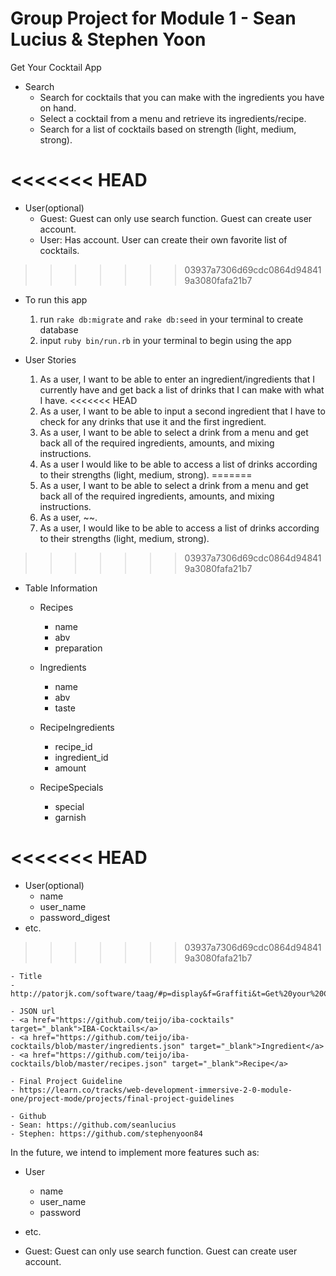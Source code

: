 # Group Project for Module 1 - Sean Lucius & Stephen Yoon

  Get Your Cocktail App

- Search
  - Search for cocktails that you can make with the ingredients you have on hand.
  - Select a cocktail from a menu and retrieve its ingredients/recipe.
  - Search for a list of cocktails based on strength (light, medium, strong).

<<<<<<< HEAD
=======
- User(optional)
  - Guest: Guest can only use search function. Guest can create user account.
  - User: Has account. User can create their own favorite list of cocktails.
>>>>>>> 03937a7306d69cdc0864d948419a3080fafa21b7

- To run this app
    1. run `rake db:migrate` and `rake db:seed` in your terminal to create database
    2. input `ruby bin/run.rb` in your terminal to begin using the app

- User Stories
  1. As a user, I want to be able to enter an ingredient/ingredients that I currently have and get back a list of drinks that I can make with what I have.
<<<<<<< HEAD
  2. As a user, I want to be able to input a second ingredient that I have to check for any drinks that use it and the first ingredient.
  3. As a user, I want to be able to select a drink from a menu and get back all of the required ingredients, amounts, and mixing instructions.
  4. As a user I would like to be able to access a list of drinks according to their strengths (light, medium, strong).
=======
  2. As a user, I want to be able to select a drink from a menu and get back all of the required ingredients, amounts, and mixing instructions.
  3. As a user, ~~.
  4. As a user, I would like to be able to access a list of drinks according to their strengths (light, medium, strong).
>>>>>>> 03937a7306d69cdc0864d948419a3080fafa21b7

- Table Information
  - Recipes
    - name
    - abv
    - preparation

  - Ingredients
    - name
    - abv
    - taste

  - RecipeIngredients
    - recipe_id
    - ingredient_id
    - amount

  - RecipeSpecials
    - special
    - garnish

<<<<<<< HEAD
=======
  - User(optional)
    - name
    - user_name
    - password_digest
  - etc.
>>>>>>> 03937a7306d69cdc0864d948419a3080fafa21b7

    - Title
    - http://patorjk.com/software/taag/#p=display&f=Graffiti&t=Get%20your%20Cocktail

    - JSON url
    - <a href="https://github.com/teijo/iba-cocktails" target="_blank">IBA-Cocktails</a>
    - <a href="https://github.com/teijo/iba-cocktails/blob/master/ingredients.json" target="_blank">Ingredient</a>
    - <a href="https://github.com/teijo/iba-cocktails/blob/master/recipes.json" target="_blank">Recipe</a>

    - Final Project Guideline
    - https://learn.co/tracks/web-development-immersive-2-0-module-one/project-mode/projects/final-project-guidelines

    - Github
    - Sean: https://github.com/seanlucius
    - Stephen: https://github.com/stephenyoon84

  In the future, we intend to implement more features such as:

  - User
    - name
    - user_name
    - password
  - etc.

  - Guest: Guest can only use search function. Guest can create user account.
